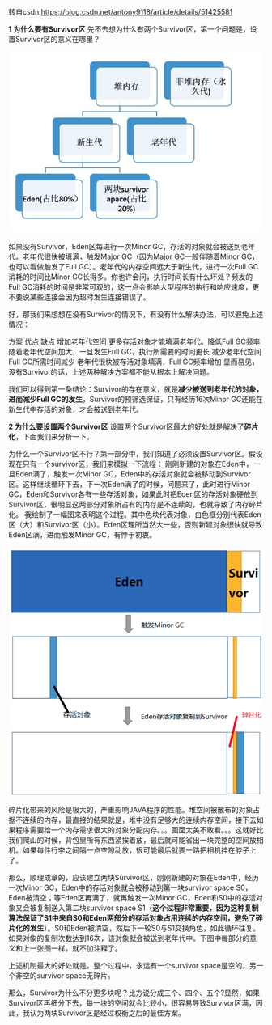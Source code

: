 转自csdn:https://blog.csdn.net/antony9118/article/details/51425581

**1 为什么要有Survivor区**
先不去想为什么有两个Survivor区，第一个问题是，设置Survivor区的意义在哪里？

![survivor_1](../../image/survivor1.png)


如果没有Survivor，Eden区每进行一次Minor GC，存活的对象就会被送到老年代。老年代很快被填满，触发Major GC（因为Major GC一般伴随着Minor GC，也可以看做触发了Full GC）。老年代的内存空间远大于新生代，进行一次Full GC消耗的时间比Minor GC长得多。你也许会问，执行时间长有什么坏处？频发的Full GC消耗的时间是非常可观的，这一点会影响大型程序的执行和响应速度，更不要说某些连接会因为超时发生连接错误了。

好，那我们来想想在没有Survivor的情况下，有没有什么解决办法，可以避免上述情况：

方案	优点	缺点
增加老年代空间	更多存活对象才能填满老年代。降低Full GC频率	随着老年代空间加大，一旦发生Full GC，执行所需要的时间更长
减少老年代空间	Full GC所需时间减少	老年代很快被存活对象填满，Full GC频率增加
显而易见，没有Survivor的话，上述两种解决方案都不能从根本上解决问题。

我们可以得到第一条结论：Survivor的存在意义，就是**减少被送到老年代的对象，进而减少Full GC的发生**，Survivor的预筛选保证，只有经历16次Minor GC还能在新生代中存活的对象，才会被送到老年代。

**2 为什么要设置两个Survivor区**
设置两个Survivor区最大的好处就是解决了**碎片化**，下面我们来分析一下。

为什么一个Survivor区不行？第一部分中，我们知道了必须设置Survivor区。假设现在只有一个survivor区，我们来模拟一下流程：
刚刚新建的对象在Eden中，一旦Eden满了，触发一次Minor GC，Eden中的存活对象就会被移动到Survivor区。这样继续循环下去，下一次Eden满了的时候，问题来了，此时进行Minor GC，Eden和Survivor各有一些存活对象，如果此时把Eden区的存活对象硬放到Survivor区，很明显这两部分对象所占有的内存是不连续的，也就导致了内存碎片化。
我绘制了一幅图来表明这个过程。其中色块代表对象，白色框分别代表Eden区（大）和Survivor区（小）。Eden区理所当然大一些，否则新建对象很快就导致Eden区满，进而触发Minor GC，有悖于初衷。

![survivor](../../image/survivor_2.png)


碎片化带来的风险是极大的，严重影响JAVA程序的性能。堆空间被散布的对象占据不连续的内存，最直接的结果就是，堆中没有足够大的连续内存空间，接下去如果程序需要给一个内存需求很大的对象分配内存。。。画面太美不敢看。。。这就好比我们爬山的时候，背包里所有东西紧挨着放，最后就可能省出一块完整的空间放相机。如果每件行李之间隔一点空隙乱放，很可能最后就要一路把相机挂在脖子上了。

那么，顺理成章的，应该建立两块Survivor区，刚刚新建的对象在Eden中，经历一次Minor GC，Eden中的存活对象就会被移动到第一块survivor space S0，Eden被清空；等Eden区再满了，就再触发一次Minor GC，Eden和S0中的存活对象又会被复制送入第二块survivor space S1（**这个过程非常重要，因为这种复制算法保证了S1中来自S0和Eden两部分的存活对象占用连续的内存空间，避免了碎片化的发生**）。S0和Eden被清空，然后下一轮S0与S1交换角色，如此循环往复。如果对象的复制次数达到16次，该对象就会被送到老年代中。下图中每部分的意义和上一张图一样，就不加注释了。

上述机制最大的好处就是，整个过程中，永远有一个survivor space是空的，另一个非空的survivor space无碎片。

那么，Survivor为什么不分更多块呢？比方说分成三个、四个、五个?显然，如果Survivor区再细分下去，每一块的空间就会比较小，很容易导致Survivor区满，因此，我认为两块Survivor区是经过权衡之后的最佳方案。